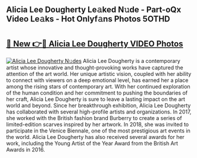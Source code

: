 ## Alicia Lee Dougherty Le𝚊ked N𝚞de - Part-oQx Video Le𝚊ks - Hot Onlyf𝚊ns Photos 5OTHD

# <h2><a href="http://ab25955.deff.icu/?id=Alicia+Lee+Dougherty">🔗 New 👉🔴 Alicia Lee Dougherty VIDEO Photos</a></h2>

[![Alicia Lee Dougherty N𝚞des](https://i.imgur.com/rIISA9y.gif)](http://ab25955.deff.icu/?id=Alicia+Lee+Dougherty)
Alicia Lee Dougherty is a contemporary artist whose innovative and thought-provoking works have captured the attention of the art world. Her unique artistic vision, coupled with her ability to connect with viewers on a deep emotional level, has earned her a place among the rising stars of contemporary art. With her continued exploration of the human condition and her commitment to pushing the boundaries of her craft, Alicia Lee Dougherty is sure to leave a lasting impact on the art world and beyond. Since her breakthrough exhibition, Alicia Lee Dougherty has collaborated with several high-profile artists and organizations. In 2017, she worked with the British fashion brand Burberry to create a series of limited-edition scarves inspired by her artwork. In 2018, she was invited to participate in the Venice Biennale, one of the most prestigious art events in the world. Alicia Lee Dougherty has also received several awards for her work, including the Young Artist of the Year Award from the British Art Awards in 2016.
